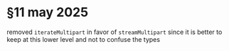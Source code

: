 # §11 may 2025

removed `iterateMultipart` in favor of `streamMultipart` since it is better to keep at this lower level and not to confuse the types
